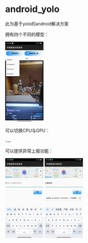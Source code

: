 # android_yolo

此为基于yolo的android解决方案

拥有四个不同的模型：

<img src="Screenshot_20250508_125410.png" alt="本地路径" title="相对路径演示" style="zoom:25%;" />

可以切换CPU与GPU：

<img src="/Users/yangzekai/Library/Application Support/typora-user-images/image-20250508130002253.png" alt="本地路径" title="相对路径演示" style="zoom:25%;" />

可以提供异常上报功能：

<img src="Screenshot_20250508_125456.png" alt="本地路径" title="相对路径演示" style="zoom:25%;" />

<img src="Screenshot_20250508_125443.png" alt="本地路径" title="相对路径演示" style="zoom:25%;" />
